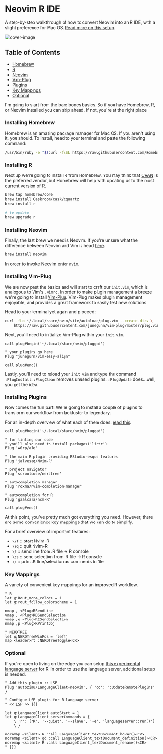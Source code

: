 # Neovim R IDE

A step-by-step walkthrough of how to convert Neovim into an R IDE, with a slight preference for Mac OS. [Read more on this setup](https://kadekillary.work/post/nvim-r/).

![cover-image](https://i.imgur.com/dnDB1o1.png)

## Table of Contents

- [Homebrew](#installing-homebrew)
- [R](#installing-r)
- [Neovim](#installing-neovim)
- [Vim-Plug](#installing-vim-plug)
- [Plugins](#plugins)
- [Key Mappings](#key-mappings)
- [Optional](#optional)

I'm going to start from the bare bones basics. So if you have Homebrew, R, or Neovim installed you can skip ahead. If not, you're at the right place!

### Installing Homebrew

[Homebrew](https://brew.sh/) is an amazing package manager for Mac OS. If you aren't using it, you should. To install, head to your terminal and paste the following command:

```bash
/usr/bin/ruby -e "$(curl -fsSL https://raw.githubusercontent.com/Homebrew/install/master/install)"
```

### Installing R

Next up we're going to install R from Homebrew. You may think that [CRAN](https://cran.r-project.org/) is the preferred vendor, but Homebrew will help with updating us to the most current version of R.

```bash
brew tap homebrew/core
brew install Caskroom/cask/xquartz
brew install r

# to update
brew upgrade r
```

### Installing Neovim

Finally, the last brew we need is Neovim. If you're unsure what the difference between Neovim and Vim is head [here](https://neovim.io/charter/).

```bash
brew install neovim
```
In order to invoke Neovim enter `nvim`.

### Installing Vim-Plug

We are now past the basics and will start to craft our `init.vim`, which is analogous to Vim's `.vimrc`. In order to make plugin management a breeze we're going to install [Vim-Plug](https://github.com/junegunn/vim-plug). Vim-Plug makes plugin management enjoyable, and provides a great framework to easily test new solutions.

Head to your terminal yet again and proceed:

```bash
curl -fLo ~/.local/share/nvim/site/autoload/plug.vim --create-dirs \
    https://raw.githubusercontent.com/junegunn/vim-plug/master/plug.vim
```

Next, you'll need to initialize Vim-Plug within your `init.vim`.

```vim
call plug#begin('~/.local/share/nvim/plugged')

" your plugins go here
Plug "junegunn/vim-easy-align"

call plug#end()
```

Lastly, you'll need to reload your `init.vim` and type the command `:PlugInstall`. `:PlugClean` removes unused plugins. `:PlugUpdate` does...well, you get the idea.

### Installing Plugins

Now comes the fun part! We're going to install a couple of plugins to transform our workflow from lackluster to legendary.

For an in-depth overview of what each of them does: [read this](https://kadekillary.work/post/nvim-r/).

```vim
call plug#begin('~/.local/share/nvim/plugged')

" for linting our code
" you'll also need to install.packages('lintr')
Plug 'w0rp/ale'

" the main R plugin providing RStudio-esque features
Plug 'jalvesaq/Nvim-R'

" project navigator
Plug 'scrooloose/nerdtree'

" autocompletion manager
Plug 'roxma/nvim-completion-manager'

" autocompletion for R
Plug 'gaalcara/ncm-R'

call plug#end()
```

At this point, you've pretty much got everything you need. However, there are some convenience key mappings that we can do to simplify.

For a brief overview of important features:

- `\rf` :: start Nvim-R
- `\rq` :: quit Nvim-R
- `\l` :: send line from .R file -> R console
- `\ss` :: send selection from .R file -> R console
- `\o` :: print .R line/selection as comments in file

### Key Mappings

A variety of convenient key mappings for an improved R workflow.

```vim
" R
let g:Rout_more_colors = 1
let g:rout_follow_colorscheme = 1

nmap , <Plug>RSendLine
vmap , <Plug>RDSendSelection
vmap ,e <Plug>RESendSelection
nmap ,p <Plug>RPrintObj

" NERDTREE
let g:NERDTreeWinPos = 'left'
map <leader>nt :NERDTreeToggle<CR>
```

### Optional

If you're open to living on the edge you can setup [this experimental language server](https://github.com/REditorSupport/languageserver) for R. In order to use the language server, additional setup is needed.

```vim
" Add this plugin :: LSP
Plug 'autozimu/LanguageClient-neovim', { 'do': ':UpdateRemotePlugins' }

" Configue LSP plugin for R language server
" << LSP >> {{{

let g:LanguageClient_autoStart = 1
let g:LanguageClient_serverCommands = {
    \ 'r': ['R', '--quiet', '--slave', '-e', 'languageserver::run()']
    \ }

noremap <silent> H :call LanguageClient_textDocument_hover()<CR>
noremap <silent> gd :call LanguageClient_textDocument_definition()<CR>
noremap <silent> R :call LanguageClient_textDocument_rename()<CR>
" }}}
```

